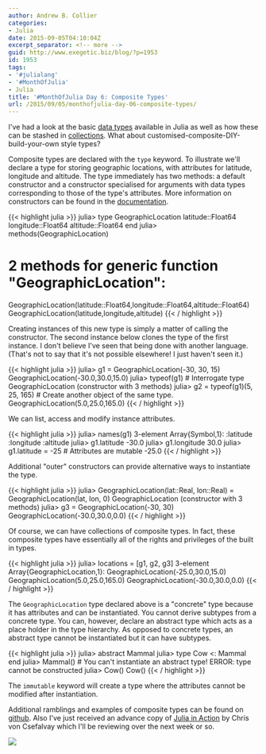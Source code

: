 ```yaml
---
author: Andrew B. Collier
categories:
- Julia
date: 2015-09-05T04:10:04Z
excerpt_separator: <!-- more -->
guid: http://www.exegetic.biz/blog/?p=1953
id: 1953
tags:
- '#julialang'
- '#MonthOfJulia'
- Julia
title: '#MonthOfJulia Day 6: Composite Types'
url: /2015/09/05/monthofjulia-day-06-composite-types/
---
```


<!--more-->

I've had a look at the basic [data types](http://www.exegetic.biz/blog/2015/09/monthofjulia-day-03-variables-and-data-types/) available in Julia as well as how these can be stashed in [collections](http://www.exegetic.biz/blog/2015/09/monthofjulia-day-05-collections/). What about customised-composite-DIY-build-your-own style types?

Composite types are declared with the `type` keyword. To illustrate we'll declare a type for storing geographic locations, with attributes for latitude, longitude and altitude. The type immediately has two methods: a default constructor and a constructor specialised for arguments with data types corresponding to those of the type's attributes. More information on constructors can be found in the [documentation](http://julia.readthedocs.org/en/latest/manual/constructors/).
  
{{< highlight julia >}}
julia> type GeographicLocation
        latitude::Float64
        longitude::Float64
        altitude::Float64
       end
julia> methods(GeographicLocation)
# 2 methods for generic function "GeographicLocation":
GeographicLocation(latitude::Float64,longitude::Float64,altitude::Float64)
GeographicLocation(latitude,longitude,altitude)
{{< / highlight >}}
  
Creating instances of this new type is simply a matter of calling the constructor. The second instance below clones the type of the first instance. I don't believe I've seen that being done with another language. (That's not to say that it's not possible elsewhere! I just haven't seen it.)
  
{{< highlight julia >}}
julia> g1 = GeographicLocation(-30, 30, 15)
GeographicLocation(-30.0,30.0,15.0)
julia> typeof(g1) # Interrogate type
GeographicLocation (constructor with 3 methods)
julia> g2 = typeof(g1)(5, 25, 165) # Create another object of the same type.
GeographicLocation(5.0,25.0,165.0)
{{< / highlight >}}
  
We can list, access and modify instance attributes.
  
{{< highlight julia >}}
julia> names(g1)
3-element Array{Symbol,1}:
 :latitude
 :longitude
 :altitude
julia> g1.latitude
-30.0
julia> g1.longitude
30.0
julia> g1.latitude = -25 # Attributes are mutable
-25.0
{{< / highlight >}}

Additional "outer" constructors can provide alternative ways to instantiate the type.
  
{{< highlight julia >}}
julia> GeographicLocation(lat::Real, lon::Real) = GeographicLocation(lat, lon, 0)
GeographicLocation (constructor with 3 methods)
julia> g3 = GeographicLocation(-30, 30)
GeographicLocation(-30.0,30.0,0.0)
{{< / highlight >}}

Of course, we can have collections of composite types. In fact, these composite types have essentially all of the rights and privileges of the built in types.
  
{{< highlight julia >}}
julia> locations = [g1, g2, g3]
3-element Array{GeographicLocation,1}:
 GeographicLocation(-25.0,30.0,15.0)
 GeographicLocation(5.0,25.0,165.0)
 GeographicLocation(-30.0,30.0,0.0)
{{< / highlight >}}

The `GeographicLocation` type declared above is a "concrete" type because it has attributes and can be instantiated. You cannot derive subtypes from a concrete type. You can, however, declare an abstract type which acts as a place holder in the type hierarchy. As opposed to concrete types, an abstract type cannot be instantiated but it can have subtypes.
  
{{< highlight julia >}}
julia> abstract Mammal
julia> type Cow <: Mammal
       end
julia> Mammal() # You can't instantiate an abstract type!
ERROR: type cannot be constructed
julia> Cow()
Cow()
{{< / highlight >}}

The `immutable` keyword will create a type where the attributes cannot be modified after instantiation.

Additional ramblings and examples of composite types can be found on [github](https://github.com/DataWookie/MonthOfJulia). Also I've just received an advance copy of [Julia in Action](https://www.manning.com/books/julia-in-action) by Chris von Csefalvay which I'll be reviewing over the next week or so.

<img src="{{ site.baseurl }}/static/img/2015/09/Learn_Julia_meap.jpg" >